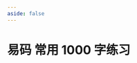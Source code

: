 ```yaml
---
aside: false
---
```

<script setup>
import Train from "@/train/HanziAnki.vue"
</script>
# 易码 常用 1000 字练习

<Train name="easy_code" zigenJson="/easy-code/zigen.json" chaiJson="/easy-code/chaifen.json" fontClass="outi-font"
    :range="[0,1000]" />